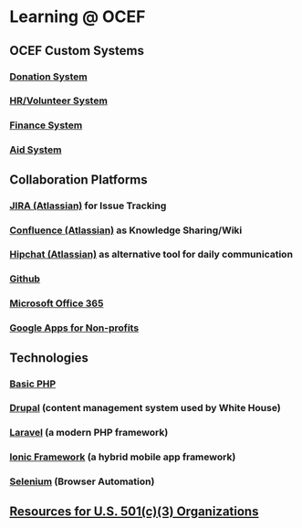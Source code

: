 # Learning @ OCEF

## OCEF Custom Systems

### [Donation System](donation/esystem.md) 

### [HR/Volunteer System](hr/hr.md) 

### [Finance System](finance/finance.md) 

### [Aid System](aid/aid.md) 


## Collaboration Platforms

### [JIRA (Atlassian)](jira/jira.md) for Issue Tracking 

### [Confluence (Atlassian)](wiki/wiki.md) as Knowledge Sharing/Wiki

### [Hipchat (Atlassian)](hipchat/hipchat.md) as alternative tool for daily communication

### [Github](github/github.md) 

### [Microsoft Office 365](office365/office365.md) 

### [Google Apps for Non-profits](googleapps/googleapps.md) 


## Technologies

### [Basic PHP](basic-php/php.md)

### [Drupal](drupal/drupal.md) (content management system used by White House)

### [Laravel](laravel/laravel.md) (a modern PHP framework)

### [Ionic Framework](ionic-framework/ionic.md) (a hybrid mobile app framework)

### [Selenium](selenium/selenium.md) (Browser Automation)


## [Resources for U.S. 501(c)(3) Organizations](resources/501-c-3/501-c-3.md) 

